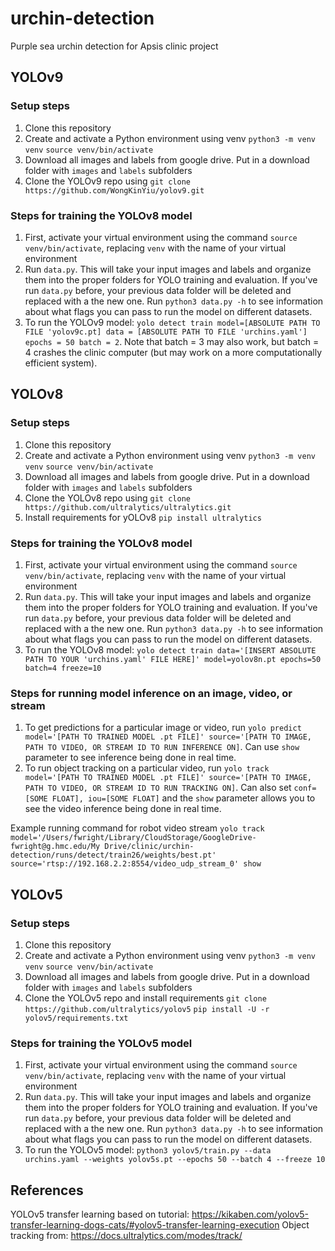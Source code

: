 # urchin-detection
Purple sea urchin detection for Apsis clinic project

## YOLOv9

### Setup steps
1. Clone this repository
2. Create and activate a Python environment using venv
   `python3 -m venv venv`
   `source venv/bin/activate`
3. Download all images and labels from google drive. Put in a download folder with `images` and `labels` subfolders
4. Clone the YOLOv9 repo using `git clone https://github.com/WongKinYiu/yolov9.git`

### Steps for training the YOLOv8 model

1. First, activate your virtual environment using the command `source venv/bin/activate`, replacing `venv` with the name of your virtual environment
2. Run `data.py`. This will take your input images and labels and organize them into the proper folders for YOLO training and evaluation. If you've run `data.py` before, your previous data folder will be deleted and replaced with a the new one. Run `python3 data.py -h` to see information about what flags you can pass to run the model on different datasets. 
3. To run the YOLOv9 model: `yolo detect train model=[ABSOLUTE PATH TO FILE 'yolov9c.pt] data = [ABSOLUTE PATH TO FILE 'urchins.yaml'] epochs = 50 batch = 2`. Note that batch = 3 may also work, but batch = 4 crashes the clinic computer (but may work on a more computationally efficient system).

## YOLOv8

### Setup steps
1. Clone this repository
2. Create and activate a Python environment using venv
   `python3 -m venv venv`
   `source venv/bin/activate`
3. Download all images and labels from google drive. Put in a download folder with `images` and `labels` subfolders
4. Clone the YOLOv8 repo using `git clone https://github.com/ultralytics/ultralytics.git`
5. Install requirements for yOLOv8 `pip install ultralytics`


### Steps for training the YOLOv8 model

1. First, activate your virtual environment using the command `source venv/bin/activate`, replacing `venv` with the name of your virtual environment
2. Run `data.py`. This will take your input images and labels and organize them into the proper folders for YOLO training and evaluation. If you've run `data.py` before, your previous data folder will be deleted and replaced with a the new one. Run `python3 data.py -h` to see information about what flags you can pass to run the model on different datasets. 
3. To run the YOLOv8 model: `yolo detect train data='[INSERT ABSOLUTE PATH TO YOUR 'urchins.yaml' FILE HERE]' model=yolov8n.pt epochs=50 batch=4 freeze=10`


### Steps for running model inference on an image, video, or stream

1. To get predictions for a particular image or video, run `yolo predict model='[PATH TO TRAINED MODEL .pt FILE]' source='[PATH TO IMAGE, PATH TO VIDEO, OR STREAM ID TO RUN INFERENCE ON]`. Can use `show` parameter to see inference being done in real time.
2. To run object tracking on a particular video, run `yolo track model='[PATH TO TRAINED MODEL .pt FILE]' source='[PATH TO IMAGE, PATH TO VIDEO, OR STREAM ID TO RUN TRACKING ON]`. Can also set `conf=[SOME FLOAT], iou=[SOME FLOAT]` and the `show` parameter allows you to see the video inference being done in real time.

Example running command for robot video stream `yolo track model='/Users/fwright/Library/CloudStorage/GoogleDrive-fwright@g.hmc.edu/My Drive/clinic/urchin-detection/runs/detect/train26/weights/best.pt' source='rtsp://192.168.2.2:8554/video_udp_stream_0' show`


## YOLOv5

### Setup steps
1. Clone this repository
2. Create and activate a Python environment using venv
   `python3 -m venv venv`
   `source venv/bin/activate`
3. Download all images and labels from google drive. Put in a download folder with `images` and `labels` subfolders
4. Clone the YOLOv5 repo and install requirements
   `git clone https://github.com/ultralytics/yolov5`
   `pip install -U -r yolov5/requirements.txt`


### Steps for training the YOLOv5 model

1. First, activate your virtual environment using the command `source venv/bin/activate`, replacing `venv` with the name of your virtual environment
2. Run `data.py`. This will take your input images and labels and organize them into the proper folders for YOLO training and evaluation. If you've run `data.py` before, your previous data folder will be deleted and replaced with a the new one. Run `python3 data.py -h` to see information about what flags you can pass to run the model on different datasets. 
3. To run the YOLOv5 model: `python3 yolov5/train.py --data urchins.yaml --weights yolov5s.pt --epochs 50 --batch 4 --freeze 10`

## References
YOLOv5 transfer learning based on tutorial: https://kikaben.com/yolov5-transfer-learning-dogs-cats/#yolov5-transfer-learning-execution
Object tracking from: https://docs.ultralytics.com/modes/track/
